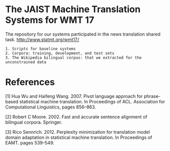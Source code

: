 # The JAIST Machine Translation Systems for WMT 17

The repository for our systems participated in the news translation shared task.
http://www.statmt.org/wmt17/

    1. Scripts for baseline systems
    2. Corpora: training, development, and test sets
    3. The Wikipedia bilingual corpus: that we extracted for the unconstrained data
    
# References

[1] Hua Wu and Haifeng Wang. 2007. Pivot language approach for phrase-based statistical machine translation. In Proceedings of ACL. Association for Computational Linguistics, pages 856–863.

[2] Robert C Moore. 2002. Fast and accurate sentence alignment of bilingual corpora. Springer.

[3] Rico Sennrich. 2012. Perplexity minimization for translation model domain adaptation in statistical machine translation. In Proceedings of EAMT. pages 539–549.

